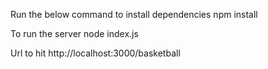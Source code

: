 Run the below command to install dependencies
npm install

To run the server 
node index.js

Url to hit 
http://localhost:3000/basketball
